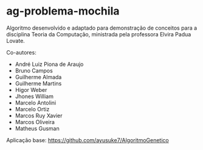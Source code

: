 # ag-problema-mochila

Algoritmo desenvolvido e adaptado para demonstração de conceitos para a disciplina Teoria da Computação, ministrada pela professora Elvira Padua Lovate.

Co-autores:

- André Luiz Piona de Araujo
- Bruno Campos
- Guilherme Almada
- Guilherme Martins
- Higor Weber
- Jhones William
- Marcelo Antolini
- Marcelo Ortiz
- Marcos Ruy Xavier
- Marcos Oliveira
- Matheus Gusman

Aplicação base: https://github.com/ayusuke7/AlgoritmoGenetico
